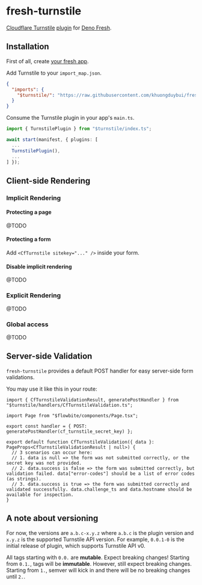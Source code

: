 # fresh-turnstile
[Cloudflare Turnstile](https://www.cloudflare.com/lp/turnstile/) [plugin](https://fresh.deno.dev/docs/concepts/plugins) for [Deno Fresh](https://fresh.deno.dev/).

## Installation

First of all, create [your fresh app](https://fresh.deno.dev/docs/getting-started/create-a-project).

Add Turnstile to your `import_map.json`.
```json
{
  "imports": {
    "$turnstile/": "https://raw.githubusercontent.com/khuongduybui/fresh-turnstile/0.0.1-0/",
  }
}
```

Consume the Turnstile plugin in your app's `main.ts`.
```ts
import { TurnstilePlugin } from "$turnstile/index.ts";

await start(manifest, { plugins: [
  ...
  TurnstilePlugin(),
  ...
] });
```

## Client-side Rendering

### Implicit Rendering

#### Protecting a page

@TODO

#### Protecting a form

Add `<CfTurnstile sitekey="..." />` inside your form.

#### Disable implicit rendering

@TODO

### Explicit Rendering

@TODO

### Global access

@TODO

## Server-side Validation

`fresh-turnstile` provides a default POST handler for easy server-side form validations.

You may use it like this in your route:

```tsx
import { CfTurnstileValidationResult, generatePostHandler } from "$turnstile/handlers/CfTurnstileValidation.ts";

import Page from "$flowbite/components/Page.tsx";

export const handler = { POST: generatePostHandler(cf_turnstile_secret_key) };

export default function CfTurnstileValidation({ data }: PageProps<CfTurnstileValidationResult | null>) {
  // 3 scenarios can occur here:
  // 1. data is null => the form was not submitted correctly, or the secret key was not provided.
  // 2. data.success is false => the form was submitted correctly, but validation failed. data["error-codes"] should be a list of error codes (as strings).
  // 3. data.success is true => the form was submitted correctly and validated successfully. data.challenge_ts and data.hostname should be available for inspection.
}
```

## A note about versioning

For now, the versions are `a.b.c-x.y.z` where `a.b.c` is the plugin version and `x.y.z` is the supported Turnstile API version.
For example, `0.0.1-0` is the initial release of plugin, which supports Turnstile API v0.

All tags starting with `0.0.` are **mutable**. Expect breaking changes!
Starting from `0.1.`, tags will be **immutable**. However, still expect breaking changes.
Starting from `1.`, semver will kick in and there will be no breaking changes until `2.`.
